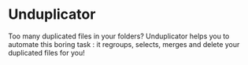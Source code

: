 # Unduplicator
Too many duplicated files in your folders? Unduplicator helps you to automate this boring task : it regroups, selects, merges and delete your duplicated files for you!
